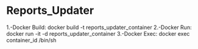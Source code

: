 # Reports_Updater

1.-Docker Build: docker build -t reports_updater_container
2.-Docker Run: docker run -it -d reports_updater_container
3.-Docker Exec: docker exec container_id /bin/sh
